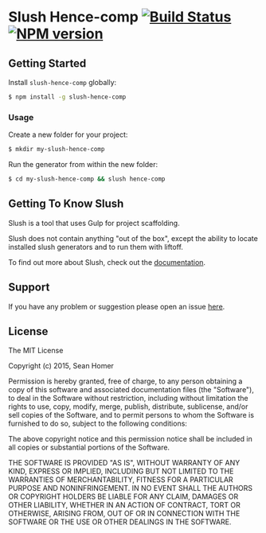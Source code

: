 # Slush Hence-comp [![Build Status](https://secure.travis-ci.org/hence-io/slush-hence-comp.png?branch=master)](https://travis-ci.org/Sean/slush-hence-comp) [![NPM version](https://badge-me.herokuapp.com/api/npm/slush-hence-comp.png)](http://badges.enytc.com/for/npm/slush-hence-comp)

> 


## Getting Started

Install `slush-hence-comp` globally:

```bash
$ npm install -g slush-hence-comp
```

### Usage

Create a new folder for your project:

```bash
$ mkdir my-slush-hence-comp
```

Run the generator from within the new folder:

```bash
$ cd my-slush-hence-comp && slush hence-comp
```

## Getting To Know Slush

Slush is a tool that uses Gulp for project scaffolding.

Slush does not contain anything "out of the box", except the ability to locate installed slush generators and to run them with liftoff.

To find out more about Slush, check out the [documentation](https://github.com/slushjs/slush).

## Support
If you have any problem or suggestion please open an issue [here](https://github.com/Sean/slush-hence-comp/issues).

## License 

The MIT License

Copyright (c) 2015, Sean Homer

Permission is hereby granted, free of charge, to any person
obtaining a copy of this software and associated documentation
files (the "Software"), to deal in the Software without
restriction, including without limitation the rights to use,
copy, modify, merge, publish, distribute, sublicense, and/or sell
copies of the Software, and to permit persons to whom the
Software is furnished to do so, subject to the following
conditions:

The above copyright notice and this permission notice shall be
included in all copies or substantial portions of the Software.

THE SOFTWARE IS PROVIDED "AS IS", WITHOUT WARRANTY OF ANY KIND,
EXPRESS OR IMPLIED, INCLUDING BUT NOT LIMITED TO THE WARRANTIES
OF MERCHANTABILITY, FITNESS FOR A PARTICULAR PURPOSE AND
NONINFRINGEMENT. IN NO EVENT SHALL THE AUTHORS OR COPYRIGHT
HOLDERS BE LIABLE FOR ANY CLAIM, DAMAGES OR OTHER LIABILITY,
WHETHER IN AN ACTION OF CONTRACT, TORT OR OTHERWISE, ARISING
FROM, OUT OF OR IN CONNECTION WITH THE SOFTWARE OR THE USE OR
OTHER DEALINGS IN THE SOFTWARE.

